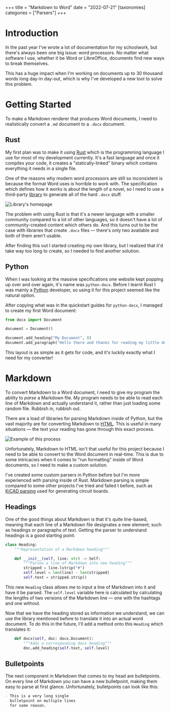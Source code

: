 +++
title = "Markdown to Word"
date = "2022-07-21"
[taxonomies]
categories = ["Parsers"]
+++

# Introduction

In the past year I've wrote a lot of documentation for my schoolwork, but there's always been one big issue: word processors. No matter what software I use, whether it be Word or LibreOffice, documents find new ways to break themselves.

This has a huge impact when I'm working on documents up to 30 thousand words long day-in day-out, which is why I've developed a new tool to solve this problem.

<!-- TODO: redo this:
# Solution

As a developer I use [Markdown](https://www.markdownguide.org/basic-syntax/) a lot, and there's lots of reasons to do so. It's a simple format yet you can format text in just about every way possible; allowing you to read and write files using notepad.

```markdown
# My Document

Hello there and *thanks* for reading my **little** document!

1. There's not much on this list.
2. But I hope you __enjoy__ it anyway.
```

The only real downside to Markdown is that theres no canonical way to display it to a reader. The document above, for example, can be rendered in an infinite amount of ways — so what if I rendered it as a Word document? -->

# Getting Started

To make a Markdown renderer that produces Word documents, I need to realistically convert a `.md` document to a `.docx` document.

## Rust

My first plan was to make it using [Rust](https://www.rust-lang.org) which is the programming language I use for most of my development currently. It's a fast language and once it compiles your code, it creates a "statically-linked" binary which contains everything it needs in a single file.

One of the reasons why modern word processors are still so inconsistent is because the format Word uses is horrible to work with. The specification which defines how it works is about the length of a novel, so I need to use a third-party [library](https://en.wikipedia.org/wiki/Library_(computing)) to generate all of the hard `.docx` stuff.

![Library's homepage](/img/pydocx.png)

The problem with using Rust is that it's a newer language with a smaller community compared to a lot of other languages, so it doesn't have a lot of community-created content which others do. And this turns out to be the case with libraries that create `.docx` files — there's only two available and both of them aren't usable.

After finding this out I started creating my own library, but I realized that it'd take way too long to create, so I needed to find another solution.

## Python

When I was looking at the massive specifications one website kept popping up over and over again, it's name was `python-docx`. Before I learnt Rust I was mainly a [Python](https://www.python.org) developer, so using it for this project seemed like the natural option.

After copying what was in the quickstart guides for `python-docx`, I managed to create my first Word document:

```python
from docx import Document

document = Document()

document.add_heading("My Document", 0)
document.add_paragraph("Hello there and thanks for reading my little document!")
```

This layout is as simple as it gets for code, and it's luckily exactly what I need for my converter!

# Markdown

To convert Markdown to a Word document, I need to give my program the ability to *parse* a Markdown file. My program needs to be able to read each line of Markdown and actually understand it, rather than just loading some random file. Rubbish in, rubbish out.

There are a load of libraries for parsing Markdown inside of Python, but the vast majority are for converting Markdown to [HTML](https://en.wikipedia.org/wiki/HTML). This is useful in many situations — the text your reading has gone through this exact process.

![Example of this process](/img/mdtohtml.png)

Unfortunately, Markdown to HTML isn't that useful for this project because I need to be able to convert to the Word document in real-time. This is due to some intricacies when it comes to "run formatting" inside of Word documents, so I need to make a custom solution.

I've created some custom parsers in Python before but I'm more experienced with parsing inside of Rust. Markdown parsing is simple compared to some other projects I've tried and failed t before, such as [KiCAD parsing](https://github.com/Owez/kicad-schema-parser) used for generating circuit boards.

## Headings

One of the good things about Markdown is that it's quite line-based, meaning that each line of a Markdown file designates a new element; such as headings or paragraphs of text. Getting the parser to understand headings is a good starting point:

```python
class Heading:
    """Representation of a Markdown heading"""

    def __init__(self, line: str) -> Self:
        """Parses a line of Markdown into new heading"""
        stripped = line.lstrip("#")
        self.level = len(line) - len(stripped)
        self.text = stripped.strip()
```

This new `Heading` class allows me to input a line of Markdown into it and have it be parsed. The `self.level` variable here is calculated by calculating the lengths of two versions of the Markdown line — one with the hashtags and one without.

Now that we have the heading stored as information we understand, we can use the library mentioned before to translate it into an actual word document. To do this in the future, I'll add a method onto this `Heading` which translates it:

```python
    def docx(self, doc: docx.Document):
        """Adds a corresponding docx heading"""
        doc.add_heading(self.text, self.level)
```

## Bulletpoints

The next component in Markdown that comes to my head are bulletpoints. On every line of Markdown you can have a new bulletpoint, making them easy to parse at first glance. Unfortunately, bulletpoints can look like this:

```md
- This is a very long single
  bulletpoint on multiple lines
  for some reason.
```

